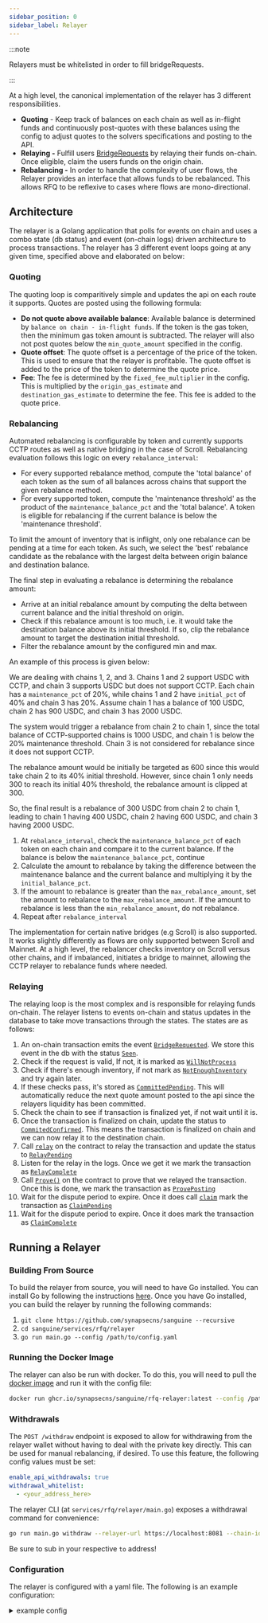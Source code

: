 ```yaml
---
sidebar_position: 0
sidebar_label: Relayer
---
```

:::note

Relayers must be whitelisted in order to fill bridgeRequests.

:::

At a high level, the canonical implementation of the relayer has 3 different responsibilities.

- **Quoting** - Keep track of balances on each chain as well as in-flight funds and continuously post-quotes with these balances using the config to adjust quotes to the solvers specifications and posting to the API.
- **Relaying -** Fulfill users [BridgeRequests](https://vercel-rfq-docs.vercel.app/contracts/interfaces/IFastBridge.sol/interface.IFastBridge.html#bridgerequested) by relaying their funds on-chain. Once eligible, claim the users funds on the origin chain.
- **Rebalancing -** In order to handle the complexity of user flows, the Relayer provides an interface that allows funds to be rebalanced. This allows RFQ to be reflexive to cases where flows are mono-directional.

## Architecture

The relayer is a Golang application that polls for events on chain and uses a combo state (db status) and event (on-chain logs) driven architecture to process transactions. The relayer has 3 different event loops going at any given time, specified above and elaborated on below:

### Quoting
The quoting loop is comparitively simple and updates the api on each route it supports. Quotes are posted using the following formula:

 - **Do not quote above available balance**: Available balance is determined by `balance on chain - in-flight funds`. If the token is the gas token, then the minimum gas token amount is subtracted. The relayer will also not post quotes below the `min_quote_amount` specified in the config.
 - **Quote offset**: The quote offset is a percentage of the price of the token. This is used to ensure that the relayer is profitable. The quote offset is added to the price of the token to determine the quote price.
 - **Fee**: The fee is determined by the `fixed_fee_multiplier` in the config. This is multiplied by the `origin_gas_estimate`  and `destination_gas_estimate` to determine the fee. This fee is added to the quote price.

### Rebalancing

Automated rebalancing is configurable by token and currently supports CCTP routes as well as native bridging in the case of Scroll. Rebalancing evaluation follows this logic on every `rebalance_interval`:

- For every supported rebalance method, compute the 'total balance' of each token as the sum of all balances across chains that support the given rebalance method.
- For every supported token, compute the 'maintenance threshold' as the product of the `maintenance_balance_pct` and the 'total balance'. A token is eligible for rebalancing if the current balance is below the 'maintenance threshold'.

To limit the amount of inventory that is inflight, only one rebalance can be pending at a time for each token. As such, we select the 'best' rebalance candidate as the rebalance with the largest delta between origin balance and destination balance.

The final step in evaluating a rebalance is determining the rebalance amount:

- Arrive at an initial rebalance amount by computing the delta between current balance and the initial threshold on origin.
- Check if this rebalance amount is too much, i.e. it would take the destination balance above its initial threshold. If so, clip the rebalance amount to target the destination initial threshold.
- Filter the rebalance amount by the configured min and max.

An example of this process is given below:

We are dealing with chains 1, 2, and 3. Chains 1 and 2 support USDC with CCTP, and chain 3 supports USDC but does not support CCTP. Each chain has a `maintenance_pct` of 20%, while chains 1 and 2 have `initial_pct` of 40% and chain 3 has 20%. Assume chain 1 has a balance of 100 USDC, chain 2 has 900 USDC, and chain 3 has 2000 USDC.

The system would trigger a rebalance from chain 2 to chain 1, since the total balance of CCTP-supported chains is 1000 USDC, and chain 1 is below the 20% maintenance threshold. Chain 3 is not considered for rebalance since it does not support CCTP.

The rebalance amount would be initially be targeted as 600 since this would take chain 2 to its 40% initial threshold. However, since chain 1 only needs 300 to reach its initial 40% threshold, the rebalance amount is clipped at 300.

So, the final result is a rebalance of 300 USDC from chain 2 to chain 1, leading to chain 1 having 400 USDC, chain 2 having 600 USDC, and chain 3 having 2000 USDC.


1. At `rebalance_interval`, check the `maintenance_balance_pct` of each token on each chain and compare it to the current balance. If the balance is below the `maintenance_balance_pct`, continue
2. Calculate the amount to rebalance by taking the difference between the maintenance balance and the current balance and multiplying it by the `initial_balance_pct`.
3. If the amount to rebalance is greater than the `max_rebalance_amount`, set the amount to rebalance to the `max_rebalance_amount`. If the amount to rebalance is less than the `min_rebalance_amount`, do not rebalance.
4. Repeat after `rebalance_interval`

The implementation for certain native bridges (e.g Scroll) is also supported. It works slightly differently as flows are only supported between Scroll and Mainnet. At a high level, the rebalancer checks inventory on Scroll versus other chains, and if imbalanced, initiates a bridge to mainnet, allowing the CCTP relayer to rebalance funds where needed.


### Relaying

The relaying loop is the most complex and is responsible for relaying funds on-chain. The relayer listens to events on-chain and status updates in the database to take move transactions through the states. The states are as follows:

1. An on-chain transaction emits the event [`BridgeRequested`](https://vercel-rfq-docs.vercel.app/contracts/interfaces/IFastBridge.sol/interface.IFastBridge.html#bridgerequested). We store this event in the db with the status [`Seen`](https://pkg.go.dev/github.com/synapsecns/sanguine/services/rfq/relayer/reldb#Seen).
1. Check if the request is valid, If not, it is marked as [`WillNotProcess`](https://pkg.go.dev/github.com/synapsecns/sanguine/services/rfq/relayer/reldb#WillNotProcess)
1. Check if there's enough inventory, if not mark as [`NotEnoughInventory`](https://pkg.go.dev/github.com/synapsecns/sanguine/services/rfq/relayer/reldb#NotEnoughInventory) and try again later.
1. If these checks pass, it's stored as [`CommittedPending`](https://pkg.go.dev/github.com/synapsecns/sanguine/services/rfq/relayer/reldb#CommittedPending). This will automatically reduce the next quote amount posted to the api since the relayers liquidity has been committed.
1. Check the chain to see if transaction is finalized yet, if not wait until it is.
1. Once the transaction is finalized on chain, update the status to [`CommitedConfirmed`](https://pkg.go.dev/github.com/synapsecns/sanguine/services/rfq/relayer/reldb#CommitedConfirmed). This means the transaction is finalized on chain and we can now relay it to the destination chain.
1. Call [`relay`](https://vercel-rfq-docs.vercel.app/contracts/FastBridge.sol/contract.FastBridge.html#relay) on the contract to relay the transaction and update the status to  [`RelayPending`](https://pkg.go.dev/github.com/synapsecns/sanguine/services/rfq/relayer/reldb#RelayPending)
1. Listen for the relay in the logs. Once we get it we mark the transaction as [`RelayComplete`](https://pkg.go.dev/github.com/synapsecns/sanguine/services/rfq/relayer/reldb#RelayComplete)
1. Call [`Prove()`](https://vercel-rfq-docs.vercel.app/contracts/FastBridge.sol/contract.FastBridge.html#prove) on the contract to prove that we relayed the transaction. Once this is done, we mark the transaction as [`ProvePosting`](https://pkg.go.dev/github.com/synapsecns/sanguine/services/rfq/relayer/reldb#ProvePosting)
1. Wait for the dispute period to expire. Once it does call [`claim`](https://vercel-rfq-docs.vercel.app/contracts/FastBridge.sol/contract.FastBridge.html#claim) mark the transaction as [`ClaimPending`](https://pkg.go.dev/github.com/synapsecns/sanguine/services/rfq/relayer/reldb#ClaimPending)
1. Wait for the dispute period to expire. Once it does mark the transaction as [`ClaimComplete`](https://pkg.go.dev/github.com/synapsecns/sanguine/services/rfq/relayer/reldb#ClaimComplete)

## Running a Relayer

### Building From Source

To build the relayer from source, you will need to have Go installed. You can install Go by following the instructions [here](https://golang.org/doc/install). Once you have Go installed, you can build the relayer by running the following commands:

1. `git clone https://github.com/synapsecns/sanguine --recursive`
2. `cd sanguine/services/rfq/relayer`
3. `go run main.go --config /path/to/config.yaml`

### Running the Docker Image

The relayer can also be run with docker. To do this, you will need to pull the [docker image](https://github.com/synapsecns/sanguine/pkgs/container/sanguine%2Frfq-relayer) and run it with the config file:

```bash
docker run ghcr.io/synapsecns/sanguine/rfq-relayer:latest --config /path/to/config
```

### Withdrawals

The `POST /withdraw` endpoint is exposed to allow for withdrawing from the relayer wallet without having to deal with the private key directly. This can be used for manual rebalancing, if desired. To use this feature, the following config values must be set:

```yaml
enable_api_withdrawals: true
withdrawal_whitelist:
  - <your_address_here>
```

The relayer CLI (at `services/rfq/relayer/main.go`) exposes a withdrawal command for convenience:

```bash
go run main.go withdraw --relayer-url https://localhost:8081 --chain-id 1 --amount 1000000000000000000 --token-address 0xEeeeeEeeeEeEeeEeEeEeeEEEeeeeEeeeeeeeEEeE --to 0x0000000000000000000000000000000000000000
```

Be sure to sub in your respective `to` address!

### Configuration

The relayer is configured with a yaml file. The following is an example configuration:

<details>
  <summary> example config</summary>
  ```yaml
  submitter_config: # please see the more detailed submitter documentation
    chains:
      1:
        supports_eip_1559: true
        gas_estimate: 1000000
  database:
    type: sqlite # can be other mysql or sqlite
    dsn: /tmp/db # should be the dsn of your database. If using sqlite, this can be a path

  signer: # please see more detailed signer config  #can be text, gcp, or aws
    type: GCP
    file: /config/signer.txt

  screener_api_url: 'http://screener-url' # can be left blank
  rfq_url: 'http://rfq-api' # url of the rfq api backend.
  omnirpc_url: 'http://omnirpc' # url of the omnirpc instance, please reference the Omnirpc section under Services for proper configuration
  rebalance_interval: 2m # how often to rebalance
  relayer_api_port: '8081' # api port for the relayer api

  base_chain_config: # this is hte base chain config, other chains override it
    confirmations: 0
    # Claim (72.5k) + Prove (57.5k) gas limits, rounded up
    origin_gas_estimate: 130_000
    # Relay gas limit, rounded up
    dest_gas_estimate: 110_000
    quote_offset_bps: 2
    native_token: ETH
    quote_pct: 90
    min_gas_token: 1000000000000000000
    fixed_fee_multiplier: 1.25

  chains:
    1:
      rfq_address: "0x5523D3c98809DdDB82C686E152F5C58B1B0fB59E" # rfq contract address on eth
      synapse_cctp_address: "0x12715a66773BD9C54534a01aBF01d05F6B4Bd35E" # ccctp contract address on eth
      token_messenger_address: "0xbd3fa81b58ba92a82136038b25adec7066af3155" # token messenger address on eth, note: only one of token_messenger_address or synapse_cctp_address actually needs to be present
      cctp_start_block: 19341000
      confirmations: 2
      tokens:
        USDC:
          address: "0xa0b86991c6218b36c1d19d4a2e9eb0ce3606eb48"
          decimals: 6
          price_usd: 1.0
          min_quote_amount: 10000
          rebalance_method: "circlecctp"
          maintenance_balance_pct: 20
          initial_balance_pct: 50
          max_rebalance_amount: 500000
        ETH:
          address: "0xEeeeeEeeeEeEeeEeEeEeeEEEeeeeEeeeeeeeEEeE"
          decimals: 18
          price_usd: 2600
    10:
      rfq_address: "0x5523D3c98809DdDB82C686E152F5C58B1B0fB59E"
      synapse_cctp_address: "0x12715a66773BD9C54534a01aBF01d05F6B4Bd35E"
      token_messenger_address: "0x2B4069517957735bE00ceE0fadAE88a26365528f"
      cctp_start_block: 116855000
      l1_fee_chain_id: 1
      # Prove + Claim L1 gas estimate
      l1_fee_origin_gas_estimate: 20
      # Relay L1 gas estimate
      l1_fee_dest_gas_estimate: 10
      tokens:
        USDC:
          address: "0x0b2c639c533813f4aa9d7837caf62653d097ff85"
          decimals: 6
          price_usd: 1.0
          min_quote_amount: 10000
          rebalance_method: "circlecctp"
          maintenance_balance_pct: 20
          initial_balance_pct: 50
          max_rebalance_amount: 500000
        ETH:
          address: "0xEeeeeEeeeEeEeeEeEeEeeEEEeeeeEeeeeeeeEEeE"
          decimals: 18
          price_usd: 2600

  quotable_tokens:
    10-0x0b2c639c533813f4aa9d7837caf62653d097ff85:
      - "1-0xa0b86991c6218b36c1d19d4a2e9eb0ce3606eb48"
    1-0xa0b86991c6218b36c1d19d4a2e9eb0ce3606eb48:
      - "10-0x0b2c639c533813f4aa9d7837caf62653d097ff85"
    1-0xEeeeeEeeeEeEeeEeEeEeeEEEeeeeEeeeeeeeEEeE:
      - "10-0xEeeeeEeeeEeEeeEeEeEeeEEEeeeeEeeeeeeeEEeE"
    10-0xEeeeeEeeeEeEeeEeEeEeeEEEeeeeEeeeeeeeEEeE:
      - "1-0xEeeeeEeeeEeEeeEeEeEeeEEEeeeeEeeeeeeeEEeE"

  fee_pricer:
    gas_price_cache_ttl: 60
    token_price_cache_ttl: 60

  cctp_relayer_config:
    cctp_type: "circle"
    circle_api_url: "https://iris-api.circle.com/v1/attestations"
    chains:
      - chain_id: 1
        synapse_cctp_address: "0x12715a66773BD9C54534a01aBF01d05F6B4Bd35E"
        token_messenger_address: "0xbd3fa81b58ba92a82136038b25adec7066af3155"
      - chain_id: 10
        synapse_cctp_address: "0x12715a66773BD9C54534a01aBF01d05F6B4Bd35E"
        token_messenger_address: "0x2B4069517957735bE00ceE0fadAE88a26365528f"
    base_omnirpc_url: "http://omnirpc" # Make sure this is configured properly
    unbonded_signer:
      type: GCP
      file: /config/signer.txt
    http_backoff_initial_interval_ms: 1000
    http_backoff_max_elapsed_time_ms: 300000
  ```
</details>

<!-- TODO: this should work the same way as the openapi doc gen where its autogenerated from code and  amix-in  -->

 - `submitter_config`  - This is covered [here](../../Services/Submitter#Observability). At a high level this controls gas parameters used for on-chain transactions.
 - `database` - The database settings for the API backend. A database is required to store quotes and other information. Using SQLite with a dsn set to a `/tmp/` directory is recommended for development.
   -  `type` - the database driver to use, can be `mysql` or `sqlite`.
   -  `dsn` - the dsn of your database. If using sqlite, this can be a path, if using mysql please see [here](https://dev.mysql.com/doc/connector-odbc/en/connector-odbc-configuration.html) for more information.
 - `screener_api_url` (optional) -  Please see [here](https://github.com/synapsecns/sanguine/tree/master/contrib/screener-api#screening-api) for an api spec, this is used descision on wether to bridge to given addresses.
 - `rfq_url` - URL of the rfq api, please see the [API](../API#api-urls) page for details and the mainnet/testnet urls.
 - `omnirpc_url` - URL of omnirpc to use, Please see [here](../../Services/Omnirpc) for details on running an omnirpc instance.
 - `rebalance_interval` - How often to rebalance, formatted as (s = seconds, m = minutes, h = hours)
 - `relayer_api_port` - the relayer api is used to control the relayer. <!--TODO: more info here--> This api should be secured/not public.
 - `base_chain_config`: Base chain config is the default config applied for each chain if the other chains do not override it. This is covered in the chains section.
 - `enable_guard`  - Run a guard on the same instance.
 - `submit_single_quotes` - Wether to use the batch endpoint for posting quotes to the api. This can be useful for debugging.
 - `chains` - each chain has a different config that overrides base_chain_config. Here are the parameters for each chain
  - `rfq_address` - the address of the rfq contract on this chain. These addresses are available [here](../Contracts.md).

  - `synapse_cctp_address` (optional) - this is only applicable if **rebalance_method** is set to synapse. This is the address of the CCTP contract available [here](../../CCTP/Contracts).
  - `token_messenger_address` (optional) -  this is only applicable if **rebalance_method** is set to cctp. Tells the relayer to use the token messenger instead of synapse.
      <aside>
      💡 The choice of wether to use synapse cctp or the circle token messenger is up to the user. Synapse will take a fee but unlike the token messenger, will not spend any of the users gas.
      </aside>
  - `confirmations` - how many confirmations to wait before acting on an event. This will vary per-chain.
  - `tokens` - this is a map of token symbol→token info for this chain. For example, token may be USDC, ETH, etc
    - `address` - address of the token on this chain id
    - `decimals` - number of decimals this token uses. Please verify this against the token contract itself.
    - `min_quote_amount` - smallest amount to quote for a given chain. This should be balanced against expected gas spend for a relayer to be profitable. `min_quote_amount` is to be given in decimal units (so 1000.00 is 1000)
    - `rebalance_method` - rebalance method for this particular kind of token. Some tokens may not have a rebalance method. This is either cctp or token messenger.
    - `maintenance_balance_pct` - percent of liquidity that should be maintained on the given chain for this token. If the balance is under this amount a rebalance is triggered.
    - `initial_balance_pct` - percent of liquidity to maintain after a rebalance. The total of these on all-chains should be 100.
    - `min_rebalance_amount` - amount of this token to try to rebalance
    - `max_rebalance_amount` - maximum amount of this token to try to rebalance at once
  - `quotable_tokens`:
- `quotable_tokens`: - list of [chain-id]_[token_address]:  [chain-id]_[token_address]. For example 1-0x00…. could be paired with 10-0x01
    ```yaml
    "1-0x00":
    	- "1-0x01"
    ```
- `cctp_relayer_config`: See the [CCTP page](../../CCTP/Relayer)

### Observability

The RFQ relayer implements open telemetry for both tracing and metrics. Please see the [Observability](../../Observability) page for more info. There is also a custom [grafana dashboard](https://github.com/synapsecns/sanguine/tree/master/services/rfq/relayer/dashboards/dashboard.json) available for the relayer. We'd also highly recommend setting up the [submitter dashboard](../../Services/Submitter) as well.

![Relayer Grafana Dashboard](dashboard.png)

The metrics exposed by the relayer are:

- `inventory_balance`: The balance of the inventory on the chain for a given `token_name` and `relayer`.
- `quote_amount`: The amount quoted for a given `token_name` and `relayer`.
- `status_count`: The distribution of non-terminal `QuoteRequestStatus` values over time.
